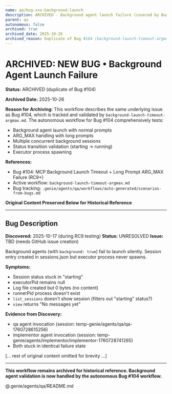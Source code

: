 ```yaml
---
name: qa/bug-xxx-background-launch
description: ARCHIVED - Background agent launch failure (covered by Bug #104)
parent: qa
autonomous: false
archived: true
archived_date: 2025-10-26
archived_reason: Duplicate of Bug #104 (background-launch-timeout-argmax.md validates this)
---
```


# ARCHIVED: NEW BUG • Background Agent Launch Failure

**Status:** ARCHIVED (duplicate of Bug #104)

**Archived Date:** 2025-10-26

**Reason for Archiving:**
This workflow describes the same underlying issue as Bug #104, which is tracked and validated by `background-launch-timeout-argmax.md`. The autonomous workflow for Bug #104 comprehensively tests:
- Background agent launch with normal prompts
- ARG_MAX handling with long prompts
- Multiple concurrent background sessions
- Status transition validation (starting → running)
- Executor process spawning

**References:**
- Bug #104: MCP Background Launch Timeout + Long Prompt ARG_MAX Failure (RC9+)
- Active workflow: `background-launch-timeout-argmax.md`
- Bug tracking: `.genie/agents/qa/workflows/auto-generated/scenarios-from-bugs.md`

**Original Content Preserved Below for Historical Reference**

---

## Bug Description
**Discovered:** 2025-10-17 (during RC9 testing)
**Status:** UNRESOLVED
**Issue:** TBD (needs GitHub issue creation)

Background agents (with `background: true`) fail to launch silently. Session entry created in sessions.json but executor process never spawns.

**Symptoms:**
- Session status stuck in "starting"
- executorPid remains null
- Log file created but 0 bytes (no content)
- runnerPid process doesn't exist
- `list_sessions` doesn't show session (filters out "starting" status?)
- `view` returns "No messages yet"

**Evidence from Discovery:**
- qa agent invocation (session: temp-genie/agents/qa/qa-1760728615256)
- implementor agent invocation (session: temp-genie/agents/implementor/implementor-1760728741265)
- Both stuck in identical failure state

[... rest of original content omitted for brevity ...]

---

**This workflow remains archived for historical reference. Background agent validation is now handled by the autonomous Bug #104 workflow.**

@.genie/agents/qa/README.md
